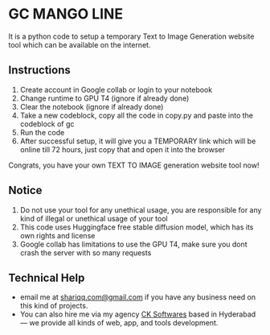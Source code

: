 # GC MANGO LINE
It is a python code to setup a temporary Text to Image Generation website tool which can be available on the internet.

## Instructions
1. Create account in Google collab or login to your notebook
2. Change runtime to GPU T4 (ignore if already done)
3. Clear the notebook (ignore if already done)
4. Take a new codeblock, copy all the code in copy.py and paste into the codeblock of gc
5. Run the code
6. After successful setup, it will give you a TEMPORARY link which will be online till 72 hours, just copy that and open it into the browser

Congrats, you have your own TEXT TO IMAGE generation website tool now!

## Notice
1. Do not use your tool for any unethical usage, you are responsible for any kind of illegal or unethical usage of your tool
2. This code uses Huggingface free stable diffusion model, which has its own rights and license
3. Google collab has limitations to use the GPU T4, make sure you dont crash the server with so many requests

## Technical Help
- email me at shariqq.com@gmail.com if you have any business need on this kind of projects.
- You can also hire me via my agency <a href="https://cksoftwares.com" target="_blank" rel="noopener noreferrer">CK Softwares</a> based in Hyderabad — we provide all kinds of web, app, and tools development.
